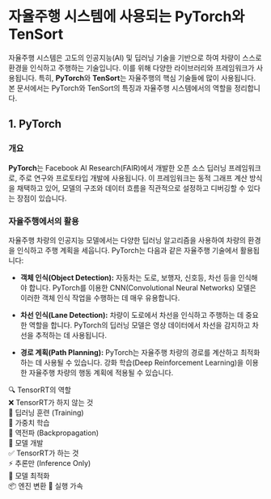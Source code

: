# 자율주행 시스템에 사용되는 PyTorch와 TenSort

자율주행 시스템은 고도의 인공지능(AI) 및 딥러닝 기술을 기반으로 하여 차량이 스스로 환경을 인식하고 주행하는 기술입니다. 이를 위해 다양한 라이브러리와 프레임워크가 사용됩니다. 특히, **PyTorch**와 **TenSort**는 자율주행의 핵심 기술들에 많이 사용됩니다. 본 문서에서는 PyTorch와 TenSort의 특징과 자율주행 시스템에서의 역할을 정리합니다.

## 1. PyTorch

### 개요
**PyTorch**는 Facebook AI Research(FAIR)에서 개발한 오픈 소스 딥러닝 프레임워크로, 주로 연구와 프로토타입 개발에 사용됩니다. 이 프레임워크는 동적 그래프 계산 방식을 채택하고 있어, 모델의 구조와 데이터 흐름을 직관적으로 설정하고 디버깅할 수 있다는 장점이 있습니다.

### 자율주행에서의 활용
자율주행 차량의 인공지능 모델에서는 다양한 딥러닝 알고리즘을 사용하여 차량의 환경을 인식하고 주행 계획을 세웁니다. PyTorch는 다음과 같은 자율주행 기술에서 활용됩니다:

- **객체 인식(Object Detection):** 자동차는 도로, 보행자, 신호등, 차선 등을 인식해야 합니다. PyTorch를 이용한 CNN(Convolutional Neural Networks) 모델은 이러한 객체 인식 작업을 수행하는 데 매우 유용합니다.
  
- **차선 인식(Lane Detection):** 차량이 도로에서 차선을 인식하고 주행하는 데 중요한 역할을 합니다. PyTorch의 딥러닝 모델은 영상 데이터에서 차선을 감지하고 차선을 추적하는 데 사용됩니다.

- **경로 계획(Path Planning):** PyTorch는 자율주행 차량의 경로를 계산하고 최적화하는 데 사용될 수 있습니다. 강화 학습(Deep Reinforcement Learning)을 이용한 자율주행 차량의 행동 계획에 적용될 수 있습니다.

🔍 TensorRT의 역할
<br>❌ TensorRT가 하지 않는 것
<br>🚫 딥러닝 훈련 (Training)
<br>🚫 가중치 학습
<br>🚫 역전파 (Backpropagation)
<br>🚫 모델 개발
<br>✅ TensorRT가 하는 것
<br>⚡ 추론만 (Inference Only)
<br>🔧 모델 최적화
<br>📦 엔진 변환
🚀 실행 가속
